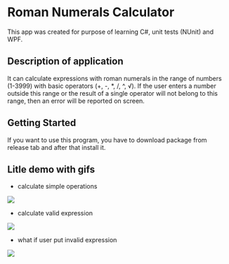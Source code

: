 # Roman Numerals Calculator
This app was created for purpose of learning C#, unit tests (NUnit) and WPF. 

## Description of application
It can calculate expressions with roman numerals in the range of numbers (1-3999) with basic operators (+, -, *, /, ^, √). 
If the user enters a number outside this range or the result of a single operator will not belong to this range, then an error will be reported on screen.

## Getting Started
If you want to use this program, you have to download package from release tab and after that install it.

## Litle demo with gifs
- calculate simple operations
<img src="https://i.imgur.com/qPEjeNe.gif">

- calculate valid expression
<img src="https://i.imgur.com/yX66LVx.gif">

- what if user put invalid expression
<img src="https://i.imgur.com/9gL8Bzl.gif">
